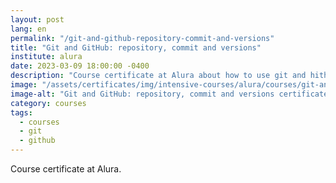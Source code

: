 ```yaml
---
layout: post
lang: en
permalink: "/git-and-github-repository-commit-and-versions"
title: "Git and GitHub: repository, commit and versions"
institute: alura
date: 2023-03-09 18:00:00 -0400
description: "Course certificate at Alura about how to use git and hithub for repository, how to make commits and version."
image: "/assets/certificates/img/intensive-courses/alura/courses/git-and-github-repository-commit-and-versions/front-en.jpg"
image-alt: "Git and GitHub: repository, commit and versions certificate"
category: courses
tags:
  - courses
  - git
  - github
---
```


Course certificate at Alura.
